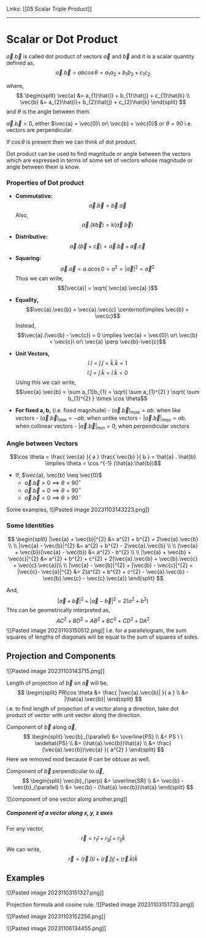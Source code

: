 Links: [[05 Scalar Triple Product]]
___
# Scalar or Dot Product
$\vec{a} . \vec{b}$ is called dot product of vectors $\vec{a}$ and $\vec{b}$ and it is a scalar quantity defined as,
$$\vec{a} . \vec{b} = ab\cos \theta = a_{1}a_{2} + b_{1}b_{2}+ c_{1}c_{2}$$

where, 
$$
\begin{split}
\vec{a} &= a_{1}\hat{i} + b_{1}\hat{j} + c_{1}\hat{k} \\
\vec{b} &= a_{2}\hat{i}+ b_{2}\hat{j} + c_{2}\hat{k}
\end{split}
$$
and $\theta$ is the angle between them. 

$\vec{a} . \vec{b} = 0$, either $\vec{a} = \vec{0}\ or\ \vec{b} = \vec{0}$ or $\theta = 90$ i.e. vectors are perpendicular.

If $\cos \theta$ is present then we can think of dot product. 

Dot product can be used to find magnitude or angle between the vectors which are expressed in terms of some set of vectors whose magnitude or angle between them is know. 

### Properties of Dot product
- **Commutative:** 
  $$\vec{a}.\vec{b} = \vec{b}.\vec{a}$$
  Also, 
  $$\vec{a}.(k\vec{b}) = k(\vec{a}.\vec{b})$$

- **Distributive:** 
  $$\vec{a}.(\vec{b} + \vec{c}) = \vec{a}.\vec{b} + \vec{a}.\vec{c}$$

- **Squaring:** 
  $$\vec{a}.\vec{a} = a.a\cos 0 = a^{2} = |\vec{a}|^{2} = \vec{a}^{2}$$
  Thus we can write,
  $$|\vec{a}| = \sqrt{ \vec{a}.\vec{a} }$$


- **Equality,**
  $$\vec{a}.\vec{b} = \vec{a}.\vec{c} \centernot\implies \vec{b} = \vec{c}$$
  Instead,   
   $$\vec{a}.(\vec{b} - \vec{c}) =  0 \implies \vec{a} = \vec{0}\ or\ \vec{b} = \vec{c}\ or\ \vec{a} \perp \vec{b}-\vec{c}$$

- **Unit Vectors,**
	$$\hat{i}.\hat{i} = \hat{j}.\hat{j} = \hat{k}.\hat{k}= 1$$
	$$\hat{i}.\hat{j} = \hat{j}.\hat{k} = \hat{i}.\hat{k}= 0$$
	Using this we can write,
	$$\vec{a}.\vec{b} = \sum a_{1}b_{1} = \sqrt{ \sum a_{1}^{2} } \sqrt{ \sum b_{1}^{2} } \times \cos \theta$$

- **For fixed a, b,** (i.e. fixed magnitude)
	  - $(\vec{a}.\vec{b})_{max}= ab$. when like vectors
	  - $(\vec{a}.\vec{b})_{min}= -ab$, when unlike vectors
	  - $|\vec{a}.\vec{b}|_{max}= ab$, when collinear vectors
	  - $|\vec{a}.\vec{b}|_{min}= 0$, when perpendicular vectors

### Angle between Vectors
$$\cos \theta = \frac{ \vec{a} }{ a } \frac{ \vec{b} }{ b } = \hat{a} . \hat{b} \implies \theta = \cos ^{-1} (\hat{a}.\hat{b})$$

- If, $\vec{a}, \vec{b} \neq \vec{0}$
	- $\vec{a}.\vec{b} > 0 \implies \theta < 90^{\circ}$
	- $\vec{a}.\vec{b} = 0 \implies \theta = 90^{\circ}$
	- $\vec{a}.\vec{b} < 0 \implies \theta > 90^{\circ}$

Some examples,
![[Pasted image 20231103143223.png]]

### Some Identities
$$
\begin{split}
|\vec{a} + \vec{b}|^{2} &= a^{2} + b^{2} + 2\vec{a}.\vec{b} \\
\\
|\vec{a} - \vec{b}|^{2} &= a^{2} + b^{2} - 2\vec{a}.\vec{b} \\
\\
(\vec{a} + \vec{b})(\vec{a} - \vec{b}) &= a^{2} - b^{2} \\
\\
|\vec{a} + \vec{b} + \vec{c}|^{2} &= a^{2} + b^{2} + c^{2} + 2(\vec{a}.\vec{b} + \vec{b}.\vec{c} + \vec{c}.\vec{a})\\
\\
|\vec{a} - \vec{b}|^{2} + |\vec{b} - \vec{c}|^{2} + |\vec{c}- \vec{a}|^{2} &= 2(a^{2} + b^{2} + c^{2} - \vec{a}.\vec{b} - \vec{b}.\vec{c} - \vec{c}.\vec{a})
\end{split}
$$

And,
$$|\vec{a}+\vec{b}|^{2} + |\vec{a}-\vec{b}|^{2} = 2(a^{2} + b^{2})$$
This can be geometrically interpreted as,
$$AC^{2} + BD^{2} = AB^{2} + BC^{2} + CD^{2} + DA^{2}$$
![[Pasted image 20231103150512.png]]
I.e. for a parallelogram, the sum squares of lengths of diagonals will be equal to the sum of squares of sides.

## Projection and Components
![[Pasted image 20231103143715.png]]

Length of projection of $\vec{b}$ on $\vec{a}$ will be,
$$
\begin{split}
PR\cos \theta &= \frac{ |\vec{a}.\vec{b}| }{ a } \\
&= |\hat{a}.\vec{b}|
\end{split}
$$
i.e. to find length of projection of a vector along a direction, take dot product of vector with unit vector along the direction. 

Component of $\vec{b}$ along $\vec{a}$,
$$
\begin{split}
\vec{b}_{\parallel} &= \overline{PS} \\
&= PS \ \ \widehat{PS} \\
&= (\hat{a}.\vec{b})\hat{a} \\
&= \frac{ (\vec{a}.\vec{b})\vec{a} }{ a^{2} }
\end{split}
$$
Here we removed mod because $\theta$ can be obtuse as well.

Component of $\vec{b}$ perpendicular to $\vec{a}$,
$$
\begin{split}
\vec{b}_{\perp} &= \overline{SR} \\
&= \vec{b} - \vec{b}_{\parallel} \\
&= \vec{b} - (\hat{a}.\vec{b})\hat{a}
\end{split}
$$

![[component of one vector along another.png]]

##### Component of a vector along x, y, z axes
For any vector,
$$\vec{r} = r_{1}\hat{i} + r_{2}\hat{j} + r_{3}\hat{k}$$
We can write,
$$\vec{r} = (\vec{r}.\hat{i})\hat{i} + (\vec{r}.\hat{j})\hat{j} + (\vec{r}.\hat{k})\hat{k}$$

## Examples 

![[Pasted image 20231103151327.png]]

Projection formula and cosine rule.
![[Pasted image 20231103151733.png]]

![[Pasted image 20231103152256.png]]

![[Pasted image 20231106134455.png]]


